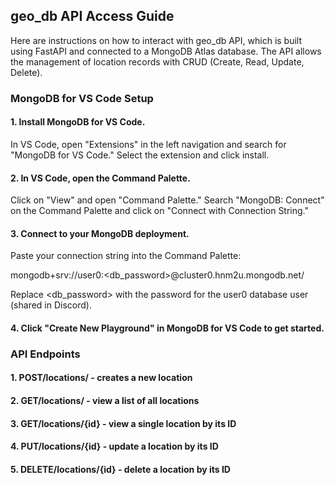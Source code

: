 ## geo_db API Access Guide

Here are instructions on how to interact with geo_db API, which is built using FastAPI and connected to a MongoDB Atlas database.
The API allows the management of location records with CRUD (Create, Read, Update, Delete).

### MongoDB for VS Code Setup

#### 1. Install MongoDB for VS Code.
In VS Code, open "Extensions" in the left navigation and search for "MongoDB for VS Code." Select the extension and click install.

#### 2. In VS Code, open the Command Palette.
Click on "View" and open "Command Palette."
Search "MongoDB: Connect" on the Command Palette and click on "Connect with Connection String."

#### 3. Connect to your MongoDB deployment.
Paste your connection string into the Command Palette:

mongodb+srv://user0:<db_password>@cluster0.hnm2u.mongodb.net/

Replace <db_password> with the password for the user0 database user (shared in Discord).

#### 4. Click "Create New Playground" in MongoDB for VS Code to get started.

### API Endpoints

#### 1.   POST/locations/ - creates a new location

#### 2.   GET/locations/ - view a list of all locations

#### 3.   GET/locations/{id} - view a single location by its ID

#### 4.   PUT/locations/{id} - update a location by its ID

#### 5.   DELETE/locations/{id} - delete a location by its ID
